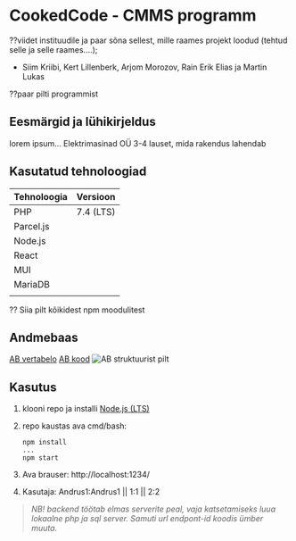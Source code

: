 # CookedCode - CMMS programm
??viidet instituudile ja paar sõna sellest, mille raames projekt loodud (tehtud selle ja selle raames....);
* Siim Kriibi, Kert Lillenberk, Arjom Morozov, Rain Erik Elias ja Martin Lukas

??paar pilti programmist

## Eesmärgid ja lühikirjeldus
lorem ipsum... Elektrimasinad OÜ
3-4 lauset, mida rakendus lahendab

## Kasutatud tehnoloogiad
| Tehnoloogia | Versioon |
|--|--|
| PHP | 7.4 (LTS) |
| Parcel.js |  |
| Node.js |  |
| React |  |
| MUI |  |
| MariaDB |  |
|  |  |

?? Siia pilt kõikidest npm moodulitest

## Andmebaas
[AB vertabelo](https://my.vertabelo.com/doc/7nLObBWSjrfJviiqbb72APGHm6lorTEy)
[AB kood](https://github.com/CoockedCode/TTP2022/tree/main/db)
![AB struktuurist pilt](https://raw.githubusercontent.com/CoockedCode/TTP2022/main/media/Elektrimasinad_O%C3%9C_db.png)
## Kasutus

  1. klooni repo ja installi [Node.js (LTS)](https://docs.npmjs.com/downloading-and-installing-node-js-and-npm#using-a-node-installer-to-install-nodejs-and-npm)
  
   2. repo kaustas ava cmd/bash: 
  
          npm install
          ...
          npm start

  4. Ava brauser:
  http://localhost:1234/
 
  5. Kasutaja:
  Andrus1:Andrus1  ||  1:1  ||  2:2

> *NB! backend töötab elmas serverite peal, vaja katsetamiseks luua lokaalne php ja sql server. Samuti url endpont-id koodis ümber muuta.*
